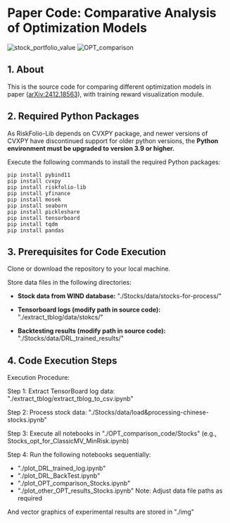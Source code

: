 # Paper Code: Comparative Analysis of Optimization Models
![stock_portfolio_value](https://github.com/user-attachments/assets/c4b40ada-a612-4795-82bc-9da20e8f0b1c)
![OPT_comparison](https://github.com/user-attachments/assets/cda3ede4-c6c0-4422-8b30-5a91fff526a7)


## 1. About

This is the source code for comparing different optimization models in paper ([arXiv:2412.18563](https://arxiv.org/abs/2412.18563)), with training reward visualization module.

## 2. Required Python Packages

As RiskFolio-Lib depends on CVXPY package, and newer versions of CVXPY have discontinued support for older python versions, the **Python environment must be upgraded to version 3.9 or higher.**

Execute the following commands to install the required Python packages:

```
pip install pybind11
pip install cvxpy
pip install riskfolio-lib
pip install yfinance
pip install mosek
pip install seaborn
pip install pickleshare
pip install tensorboard
pip install tqdm
pip install pandas
```



## 3. Prerequisites for Code Execution

Clone or download the repository to your local machine.

Store data files in the following directories:

- **Stock data from WIND database:** "./Stocks/data/stocks-for-process/"

- **Tensorboard logs (modify path in source code):** "./extract_tblog/data/stokcs/"

- **Backtesting results (modify path in source code):** "./Stocks/data/DRL_trained_results/"



## 4. Code Execution Steps

Execution Procedure:

Step 1: Extract TensorBoard log data: "./extract_tblog/extract_tblog_to_csv.ipynb"

Step 2: Process stock data: "./Stocks/data/load&processing-chinese-stocks.ipynb"

Step 3: Execute all notebooks in "./OPT_comparison_code/Stocks" (e.g., Stocks_opt_for_ClassicMV_MinRisk.ipynb)

Step 4: Run the following notebooks sequentially:
- "./plot_DRL_trained_log.ipynb"
- "./plot_DRL_BackTest.ipynb"
- "./plot_OPT_comparison_Stocks.ipynb"
- "./plot_other_OPT_results_Stocks.ipynb"
  Note: Adjust data file paths as required

And vector graphics of experimental results are stored in "./img"
